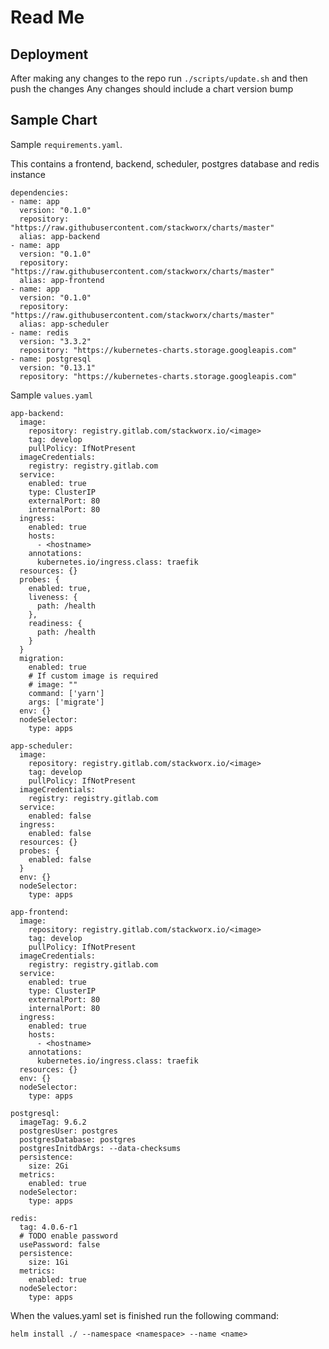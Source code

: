 # Read Me

## Deployment

After making any changes to the repo run `./scripts/update.sh` and then push the changes
Any changes should include a chart version bump

## Sample Chart

Sample `requirements.yaml`.

This contains a frontend, backend, scheduler, postgres database and redis instance

    dependencies:
    - name: app
      version: "0.1.0"
      repository: "https://raw.githubusercontent.com/stackworx/charts/master"
      alias: app-backend
    - name: app
      version: "0.1.0"
      repository: "https://raw.githubusercontent.com/stackworx/charts/master"
      alias: app-frontend
    - name: app
      version: "0.1.0"
      repository: "https://raw.githubusercontent.com/stackworx/charts/master"
      alias: app-scheduler
    - name: redis
      version: "3.3.2"
      repository: "https://kubernetes-charts.storage.googleapis.com"
    - name: postgresql
      version: "0.13.1"
      repository: "https://kubernetes-charts.storage.googleapis.com"

Sample `values.yaml`

    app-backend:
      image:
        repository: registry.gitlab.com/stackworx.io/<image>
        tag: develop
        pullPolicy: IfNotPresent
      imageCredentials:
        registry: registry.gitlab.com
      service:
        enabled: true
        type: ClusterIP
        externalPort: 80
        internalPort: 80
      ingress:
        enabled: true
        hosts:
          - <hostname>
        annotations:
          kubernetes.io/ingress.class: traefik
      resources: {}
      probes: {
        enabled: true,
        liveness: {
          path: /health
        },
        readiness: {
          path: /health
        }
      }
      migration:
        enabled: true
        # If custom image is required
        # image: ""
        command: ['yarn']
        args: ['migrate']
      env: {}
      nodeSelector:
        type: apps

    app-scheduler:
      image:
        repository: registry.gitlab.com/stackworx.io/<image>
        tag: develop
        pullPolicy: IfNotPresent
      imageCredentials:
        registry: registry.gitlab.com
      service:
        enabled: false
      ingress:
        enabled: false
      resources: {}
      probes: {
        enabled: false
      }
      env: {}
      nodeSelector:
        type: apps

    app-frontend:
      image:
        repository: registry.gitlab.com/stackworx.io/<image>
        tag: develop
        pullPolicy: IfNotPresent
      imageCredentials:
        registry: registry.gitlab.com
      service:
        enabled: true
        type: ClusterIP
        externalPort: 80
        internalPort: 80
      ingress:
        enabled: true
        hosts:
          - <hostname>
        annotations:
          kubernetes.io/ingress.class: traefik
      resources: {}
      env: {}
      nodeSelector:
        type: apps

    postgresql:
      imageTag: 9.6.2
      postgresUser: postgres
      postgresDatabase: postgres
      postgresInitdbArgs: --data-checksums
      persistence:
        size: 2Gi
      metrics:
        enabled: true
      nodeSelector:
        type: apps

    redis:
      tag: 4.0.6-r1
      # TODO enable password
      usePassword: false
      persistence:
        size: 1Gi
      metrics:
        enabled: true
      nodeSelector:
        type: apps

When the values.yaml set is finished run the following command:

    helm install ./ --namespace <namespace> --name <name>
